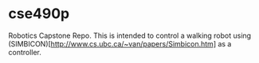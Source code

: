 cse490p
=======

Robotics Capstone Repo.  This is intended to control a walking robot using (SIMBICON)[http://www.cs.ubc.ca/~van/papers/Simbicon.htm] as a controller.

